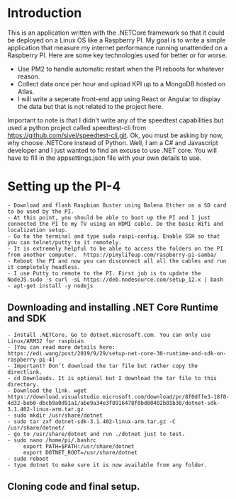 # Introduction
This is an application written with the .NETCore framework so that it could be deployed on a Linux OS like a Raspberry PI. My goal is to write a simple application that measure my internet performance running unattended on a Raspberry PI.
Here are some key technologies used for better or for worse.
- Use PM2 to handle automatic restart when the PI reboots for whatever reason.
- Collect data once per hour and upload KPI up to a MongoDB hosted on Atlas. 
- I will write a seperate front-end app using React or Angular to display the data but that is not related to the project here.

Important to note is that I didn't write any of the speedtest capabilities but used a python project called speedtest-cli from https://github.com/sivel/speedtest-cli.git.
Ok, you must be asking by now, why choose .NETCore instead of Python. Well, I am a C# and Javascript developer and I just wanted to find an excuse to use .NET core.
You will have to fill in the appsettings.json file with your own details to use.

# Setting up the PI-4
    - Download and flash Raspbian Buster using Balena Etcher on a SD card to be used by the PI.
    - At this point, you should be able to boot up the PI and I just connected the PI to my TV using an HDMI cable. Do the basic Wifi and localization setup.
    - Go to the terminal and type sudo raspi-config. Enable SSH so that you can telnet/putty to it remotely.
    - It is extremely helpful to be able to access the folders on the PI from another computer.  https://pimylifeup.com/raspberry-pi-samba/
    - Reboot the PI and now you can disconnect all all the cables and run it completely headless.
    - I use Putty to remote to the PI. First job is to update the NodeJS.sudo -s curl -sL https://deb.nodesource.com/setup_12.x | bash 
    - apt-get install -y nodejs
## Downloading and installing .NET Core Runtime and SDK
    - Install .NETCore. Go to dotnet.microsoft.com. You can only use Linux/ARM32 for raspbian
    - [You can read more details here: https://edi.wang/post/2019/9/29/setup-net-core-30-runtime-and-sdk-on-raspberry-pi-4]
    - Important! Don’t download the tar file but rather copy the directlink.
    - cd Downloads. It is optional but I download the tar file to this directory.
    - Download the link. wget https://download.visualstudio.microsoft.com/download/pr/8f0dffe3-18f0-4d32-beb0-dbcb9a0d91a1/abe9a34e3f8916478f0bd80402b01b38/dotnet-sdk-3.1.402-linux-arm.tar.gz
    - sudo mkdir /usr/share/dotnet 
    - sudo tar zxf dotnet-sdk-3.1.402-linux-arm.tar.gz -C /usr/share/dotnet/ 
    - go to /usr/share/dotnet and run ./dotnet just to test. 
    - sudo nano /home/pi/.bashrc 
         export PATH=$PATH:/usr/share/dotnet 
         export DOTNET_ROOT=/usr/share/dotnet 
    - sudo reboot
    - type dotnet to make sure it is now available from any folder.
## Cloning code and final setup.


